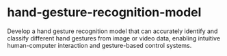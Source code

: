 # hand-gesture-recognition-model
Develop a hand gesture recognition model that can accurately identify and classify different hand gestures from image or video data, enabling intuitive human-computer interaction and gesture-based control systems.
